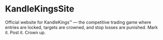 # KandleKingsSite
Official website for KandleKings™ — the competitive trading game where entries are locked, targets are crowned, and stop losses are punished. Mark it. Post it. Crown up.
